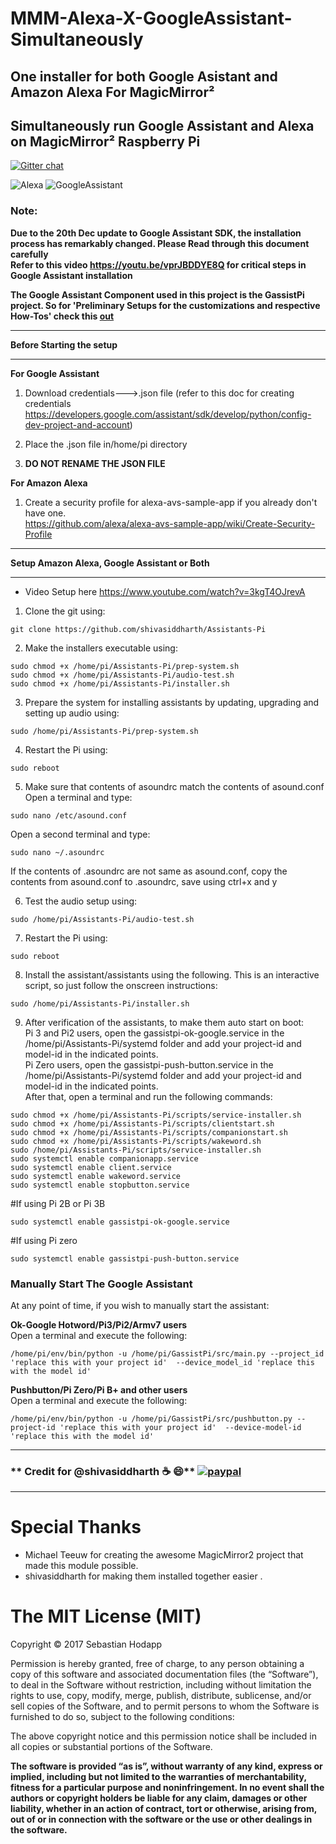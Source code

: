 # MMM-Alexa-X-GoogleAssistant-Simultaneously
## One installer for both Google Asistant and Amazon Alexa For MagicMirror²  
## Simultaneously run Google Assistant and Alexa on MagicMirror² Raspberry Pi 



[![Gitter chat](https://badges.gitter.im/gitterHQ/gitter.png)](https://gitter.im/MMM-Alexa-X-GoogleAssistant-Simultaneously/Lobby)

![Alexa](https://github.com/Krato5/MMM-Alexa-X-GoogleAssistant-Simultaneously/blob/master/MMM-Alexa-X-GoogleAssistant-Alexa.gif?raw=true) ![GoogleAssistant](https://github.com/Krato5/MMM-Alexa-X-GoogleAssistant-Simultaneously/blob/master/MMM-Alexa-X-GoogleAssistant.gif?raw=true)




### Note:  
**Due to the 20th Dec update to Google Assistant SDK, the installation process has remarkably changed. Please Read through this document carefully**  
**Refer to this video https://youtu.be/vprJBDDYE8Q for critical steps in Google Assistant installation** 

**The Google Assistant Component used in this project is the GassistPi project. So for 'Preliminary Setups for the customizations and respective How-Tos' check this [out](https://github.com/shivasiddharth/GassistPi/blob/master/README.md#using-the-customizations)**  
****************************************************************
**Before Starting the setup**
****************************************************************
**For Google Assistant**  
1. Download credentials--->.json file (refer to this doc for creating credentials https://developers.google.com/assistant/sdk/develop/python/config-dev-project-and-account)   

2. Place the .json file in/home/pi directory  

3. **DO NOT RENAME THE JSON FILE**

**For Amazon Alexa**  
1. Create a security profile for alexa-avs-sample-app if you already don't have one.  
https://github.com/alexa/alexa-avs-sample-app/wiki/Create-Security-Profile

***************************************************************
**Setup Amazon Alexa, Google Assistant or Both**     
***************************************************************

- Video Setup here https://www.youtube.com/watch?v=3kgT4OJrevA
1. Clone the git using:
```
git clone https://github.com/shivasiddharth/Assistants-Pi  
```
2. Make the installers executable using:
```
sudo chmod +x /home/pi/Assistants-Pi/prep-system.sh    
sudo chmod +x /home/pi/Assistants-Pi/audio-test.sh   
sudo chmod +x /home/pi/Assistants-Pi/installer.sh  
```
3. Prepare the system for installing assistants by updating, upgrading and setting up audio using:  
```
sudo /home/pi/Assistants-Pi/prep-system.sh
```
4. Restart the Pi using:
```
sudo reboot
```
5. Make sure that contents of asoundrc match the contents of asound.conf    
   Open a terminal and type:  
```
sudo nano /etc/asound.conf
```
Open a second terminal and type:    
```
sudo nano ~/.asoundrc
```
If the contents of .asoundrc are not same as asound.conf, copy the contents from asound.conf to .asoundrc, save using ctrl+x and y

6. Test the audio setup using:  
```
sudo /home/pi/Assistants-Pi/audio-test.sh  
```
7. Restart the Pi using:
```
sudo reboot
```
8. Install the assistant/assistants using the following. This is an interactive script, so just follow the onscreen instructions:
```
sudo /home/pi/Assistants-Pi/installer.sh  
```
9. After verification of the assistants, to make them auto start on boot:  
Pi 3 and Pi2 users, open the gassistpi-ok-google.service in the /home/pi/Assistants-Pi/systemd folder and add your project-id and model-id in the indicated points.    
Pi Zero users, open the gassistpi-push-button.service in the /home/pi/Assistants-Pi/systemd folder and add your project-id and model-id in the indicated points.  
After that, open a terminal and run the following commands:  
```
sudo chmod +x /home/pi/Assistants-Pi/scripts/service-installer.sh
sudo chmod +x /home/pi/Assistants-Pi/scripts/clientstart.sh  
sudo chmod +x /home/pi/Assistants-Pi/scripts/companionstart.sh  
sudo chmod +x /home/pi/Assistants-Pi/scripts/wakeword.sh  
sudo /home/pi/Assistants-Pi/scripts/service-installer.sh  
sudo systemctl enable companionapp.service
sudo systemctl enable client.service
sudo systemctl enable wakeword.service
sudo systemctl enable stopbutton.service
```
#If using Pi 2B or Pi 3B  
```
sudo systemctl enable gassistpi-ok-google.service  
```
#If using Pi zero  
```
sudo systemctl enable gassistpi-push-button.service  
```
### Manually Start The Google Assistant

At any point of time, if you wish to manually start the assistant:

**Ok-Google Hotword/Pi3/Pi2/Armv7 users**   
Open a terminal and execute the following:
```
/home/pi/env/bin/python -u /home/pi/GassistPi/src/main.py --project_id 'replace this with your project id'  --device_model_id 'replace this with the model id'

```
**Pushbutton/Pi Zero/Pi B+ and other users**   
Open a terminal and execute the following:
```
/home/pi/env/bin/python -u /home/pi/GassistPi/src/pushbutton.py --project-id 'replace this with your project id'  --device-model-id 'replace this with the model id'

```



*******************************************************************************************************************************
### ** Credit for @shivasiddharth  :coffee: :smile:** [![paypal](https://www.paypalobjects.com/en_US/i/btn/btn_donate_LG.gif)](https://www.paypal.com/cgi-bin/webscr?cmd=_s-xclick&hosted_button_id=7GH3YDCHZ36QN)  

*******************************************************************************************************************************

# Special Thanks
- Michael Teeuw for creating the awesome MagicMirror2 project that made this module possible.
- shivasiddharth for making them installed together easier .

The MIT License (MIT)
=====================

Copyright © 2017 Sebastian Hodapp

Permission is hereby granted, free of charge, to any person
obtaining a copy of this software and associated documentation
files (the “Software”), to deal in the Software without
restriction, including without limitation the rights to use,
copy, modify, merge, publish, distribute, sublicense, and/or sell
copies of the Software, and to permit persons to whom the
Software is furnished to do so, subject to the following
conditions:

The above copyright notice and this permission notice shall be
included in all copies or substantial portions of the Software.

**The software is provided “as is”, without warranty of any kind, express or implied, including but not limited to the warranties of merchantability, fitness for a particular purpose and noninfringement. In no event shall the authors or copyright holders be liable for any claim, damages or other liability, whether in an action of contract, tort or otherwise, arising from, out of or in connection with the software or the use or other dealings in the software.**
